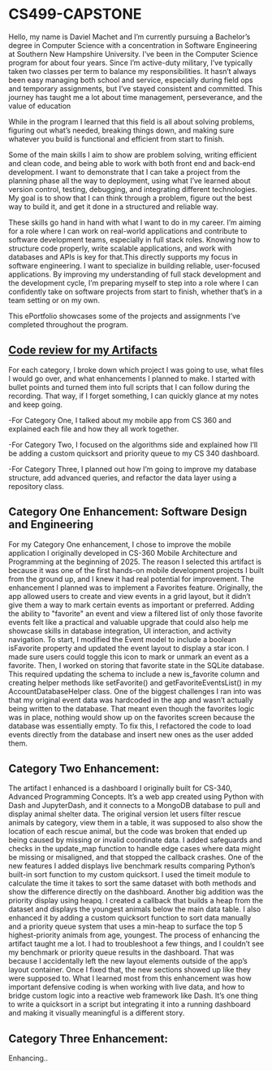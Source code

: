 # CS499-CAPSTONE

Hello, my name is Daviel Machet and I’m currently pursuing a Bachelor’s degree in Computer Science with a concentration in Software Engineering at Southern New Hampshire University. I’ve been in the Computer Science program for about four years. Since I’m active-duty military, I’ve typically taken two classes per term to balance my responsibilities. It hasn’t always been easy managing both school and service, especially during field ops and temporary assignments, but I’ve stayed consistent and committed. This journey has taught me a lot about time management, perseverance, and the value of education

While in the program I learned that this field is all about solving problems, figuring out what’s needed, breaking things down, and making sure whatever you build is functional and efficient from start to finish.

Some of the main skills I aim to show are problem solving, writing efficient and clean code, and being able to work with both front end and back-end development. I want to demonstrate that I can take a project from the planning phase all the way to deployment, using what I’ve learned about version control, testing, debugging, and integrating different technologies. My goal is to show that I can think through a problem, figure out the best way to build it, and get it done in a structured and reliable way.

These skills go hand in hand with what I want to do in my career. I’m aiming for a role where I can work on real-world applications and contribute to software development teams, especially in full stack roles. Knowing how to structure code properly, write scalable applications, and work with databases and APIs is key for that.This directly supports my focus in software engineering. I want to specialize in building reliable, user-focused applications. By improving my understanding of full stack development and the development cycle, I’m preparing myself to step into a role where I can confidently take on software projects from start to finish, whether that’s in a team setting or on my own.

This ePortfolio showcases some of the projects and assignments I’ve completed throughout the program.

## [**Code review for my Artifacts**](https://go.screenpal.com/watch/cTi2qNnlHUP)
For each category, I broke down which project I was going to use, what files I would go over, and what enhancements I planned to make. I started with bullet points and turned them into full scripts that I can follow during the recording. That way, if I forget something, I can quickly glance at my notes and keep going.

-For Category One, I talked about my mobile app from CS 360 and explained each file and how they all work together.

-For Category Two, I focused on the algorithms side and explained how I’ll be adding a custom quicksort and priority queue to my CS 340 dashboard.

-For Category Three, I planned out how I’m going to improve my database structure, add advanced queries, and refactor the data layer using a repository class.




## **Category One Enhancement: Software Design and Engineering**
For my Category One enhancement, I chose to improve the mobile application I originally developed in CS-360 Mobile Architecture and Programming at the beginning of 2025. The reason I selected this artifact is because it was one of the first hands-on mobile development projects I built from the ground up, and I knew it had real potential for improvement.
The enhancement I planned was to implement a Favorites feature. Originally, the app allowed users to create and view events in a grid layout, but it didn’t give them a way to mark certain events as important or preferred. Adding the ability to "favorite" an event and view a filtered list of only those favorite events felt like a practical and valuable upgrade that could also help me showcase skills in database integration, UI interaction, and activity navigation.
To start, I modified the Event model to include a boolean isFavorite property and updated the event layout to display a star icon. I made sure users could toggle this icon to mark or unmark an event as a favorite. Then, I worked on storing that favorite state in the SQLite database. This required updating the schema to include a new is_favorite column and creating helper methods like setFavorite() and getFavoriteEventsList() in my AccountDatabaseHelper class.
One of the biggest challenges I ran into was that my original event data was hardcoded in the app and wasn’t actually being written to the database. That meant even though the favorites logic was in place, nothing would show up on the favorites screen because the database was essentially empty. To fix this, I refactored the code to load events directly from the database and insert new ones as the user added them.


## **Category Two Enhancement:**
The artifact I enhanced is a dashboard I originally built for CS-340, Advanced Programming Concepts. It’s a web app created using Python with Dash and JupyterDash, and it connects to a MongoDB database to pull and display animal shelter data. The original version let users filter rescue animals by category, view them in a table, it was supposed to also show the location of each rescue animal, but the code was broken that ended up being caused by missing or invalid coordinate data. I added safeguards and checks in the update_map function to handle edge cases where data might be missing or misaligned, and that stopped the callback crashes.
One of the new features I added displays live benchmark results comparing Python’s built-in sort function to my custom quicksort. I used the timeit module to calculate the time it takes to sort the same dataset with both methods and show the difference directly on the dashboard. Another big addition was the priority display using heapq. I created a callback that builds a heap from the dataset and displays the youngest animals below the main data table. I also enhanced it by adding a custom quicksort function to sort data manually and a priority queue system that uses a min-heap to surface the top 5 highest-priority animals from age, youngest.
The process of enhancing the artifact taught me a lot. I had to troubleshoot a few things, and I couldn’t see my benchmark or priority queue results in the dashboard. That was because I accidentally left the new layout elements outside of the app’s layout container. Once I fixed that, the new sections showed up like they were supposed to. What I learned most from this enhancement was how important defensive coding is when working with live data, and how to bridge custom logic into a reactive web framework like Dash. It’s one thing to write a quicksort in a script but integrating it into a running dashboard and making it visually meaningful is a different story.


## **Category Three Enhancement:**
Enhancing..
